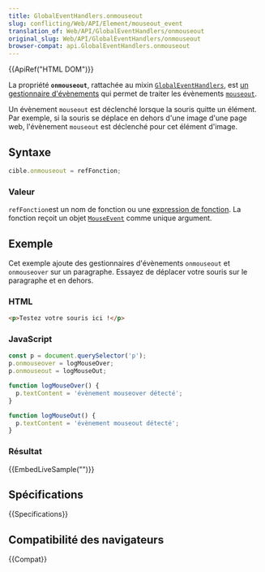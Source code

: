 ```yaml
---
title: GlobalEventHandlers.onmouseout
slug: conflicting/Web/API/Element/mouseout_event
translation_of: Web/API/GlobalEventHandlers/onmouseout
original_slug: Web/API/GlobalEventHandlers/onmouseout
browser-compat: api.GlobalEventHandlers.onmouseout
---
```

{{ApiRef("HTML DOM")}}

La propriété **`onmouseout`**, rattachée au mixin [`GlobalEventHandlers`](/fr/docs/Web/API/GlobalEventHandlers), est [un gestionnaire d'évènements](/fr/docs/Web/Events/Event_handlers) qui permet de traiter les évènements [`mouseout`](/fr/docs/Web/API/Element/mouseout_event).

Un évènement `mouseout` est déclenché lorsque la souris quitte un élément. Par exemple, si la souris se déplace en dehors d'une image d'une page web, l'évènement `mouseout` est déclenché pour cet élément d'image.

## Syntaxe

```js
cible.onmouseout = refFonction;
```

### Valeur

`refFonction`est un nom de fonction ou une [expression de fonction](/fr/docs/Web/JavaScript/Reference/Operators/function). La fonction reçoit un objet [`MouseEvent`](/fr/docs/Web/API/MouseEvent) comme unique argument.

## Exemple

Cet exemple ajoute des gestionnaires d'évènements `onmouseout` et `onmouseover` sur un paragraphe. Essayez de déplacer votre souris sur le paragraphe et en dehors.

### HTML

```html
<p>Testez votre souris ici !</p>
```

### JavaScript

```js
const p = document.querySelector('p');
p.onmouseover = logMouseOver;
p.onmouseout = logMouseOut;

function logMouseOver() {
  p.textContent = 'évènement mouseover détecté';
}

function logMouseOut() {
  p.textContent = 'évènement mouseout détecté';
}
```

### Résultat

{{EmbedLiveSample("")}}

## Spécifications

{{Specifications}}

## Compatibilité des navigateurs

{{Compat}}
